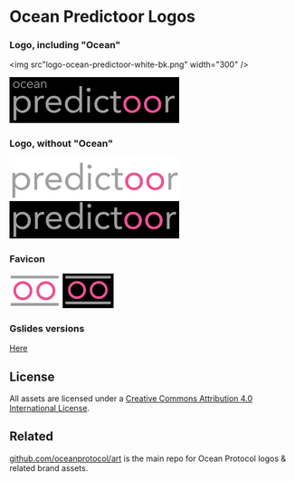 # Ocean Predictoor Logos

### Logo, including "Ocean"

<img src"logo-ocean-predictoor-white-bk.png" width="300" />

<img src="logo-ocean-predictoor-black-bk.png" width="300" />

### Logo, without "Ocean"

<img src="logo-predictoor-white-bk.png" width="300" />

<img src="logo-predictoor-black-bk.png" width="300" />

### Favicon

<img src="favicon-predictoor-white-bk.png" width="90" />

<img src="favicon-predictoor-black-bk.png" width="90" />

### Gslides versions

[Here](https://docs.google.com/presentation/d/18D5b16p9re0g-IyZ5h0Db3Qb9zcLcmJGg4NwalN2h3g/edit#slide=id.g20f5357f625_0_1666)

## License

All assets are licensed under a [Creative Commons Attribution 4.0 International License](http://creativecommons.org/licenses/by/4.0/).

## Related

[github.com/oceanprotocol/art](https://github.com/oceanprotocol/art) is the main repo for Ocean Protocol logos & related brand assets.
